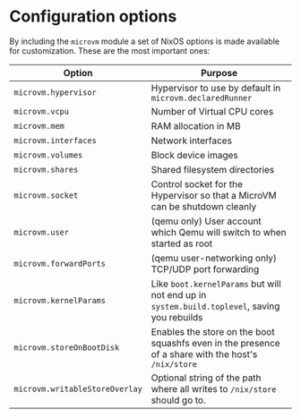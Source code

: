 # Configuration options

By including the `microvm` module a set of NixOS options is made
available for customization. These are the most important ones:

| Option                         | Purpose                                                                                             |
|--------------------------------|-----------------------------------------------------------------------------------------------------|
| `microvm.hypervisor`           | Hypervisor to use by default in `microvm.declaredRunner`                                            |
| `microvm.vcpu`                 | Number of Virtual CPU cores                                                                         |
| `microvm.mem`                  | RAM allocation in MB                                                                                |
| `microvm.interfaces`           | Network interfaces                                                                                  |
| `microvm.volumes`              | Block device images                                                                                 |
| `microvm.shares`               | Shared filesystem directories                                                                       |
| `microvm.socket`               | Control socket for the Hypervisor so that a MicroVM can be shutdown cleanly                         |
| `microvm.user`                 | (qemu only) User account which Qemu will switch to when started as root                             |
| `microvm.forwardPorts`         | (qemu user-networking only) TCP/UDP port forwarding                                                 |
| `microvm.kernelParams`         | Like `boot.kernelParams` but will not end up in `system.build.toplevel`, saving you rebuilds        |
| `microvm.storeOnBootDisk`      | Enables the store on the boot squashfs even in the presence of a share with the host's `/nix/store` |
| `microvm.writableStoreOverlay` | Optional string of the path where all writes to `/nix/store` should go to.                          |
